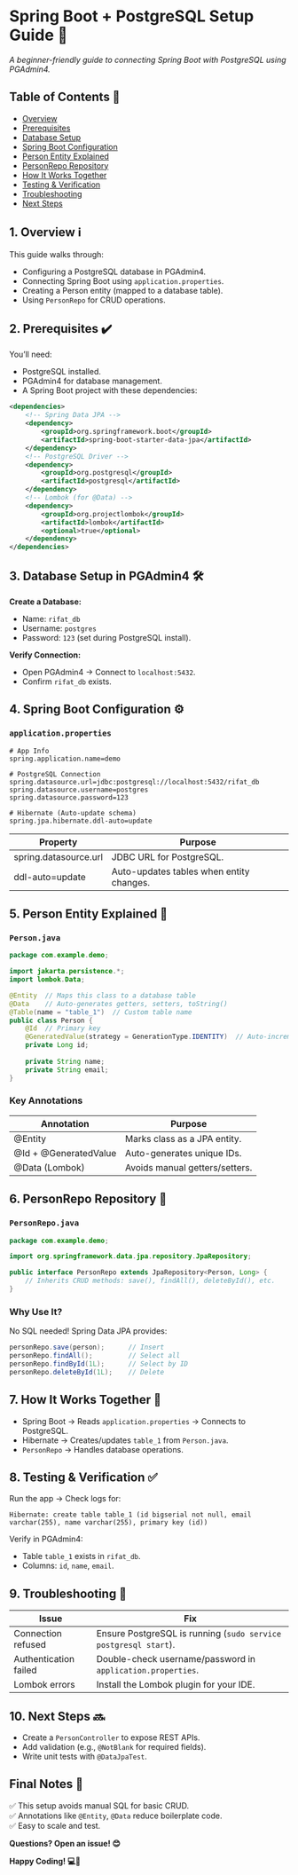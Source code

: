 
# Spring Boot + PostgreSQL Setup Guide 🚀
*A beginner-friendly guide to connecting Spring Boot with PostgreSQL using PGAdmin4.*

## Table of Contents 📖
- [Overview](#1-overview-ℹ️)
- [Prerequisites](#2-prerequisites-✔️)
- [Database Setup](#3-database-setup-in-pgadmin4-🛠️)
- [Spring Boot Configuration](#4-spring-boot-configuration-⚙️)
- [Person Entity Explained](#5-person-entity-explained-👤)
- [PersonRepo Repository](#6-personrepo-repository-📂)
- [How It Works Together](#7-how-it-works-together-🔄)
- [Testing & Verification](#8-testing--verification-✅)
- [Troubleshooting](#9-troubleshooting-🚨)
- [Next Steps](#10-next-steps-🔜)

## 1. Overview ℹ️
This guide walks through:
- Configuring a PostgreSQL database in PGAdmin4.
- Connecting Spring Boot using `application.properties`.
- Creating a Person entity (mapped to a database table).
- Using `PersonRepo` for CRUD operations.

## 2. Prerequisites ✔️
You’ll need:
- PostgreSQL installed.
- PGAdmin4 for database management.
- A Spring Boot project with these dependencies:

```xml
<dependencies>
    <!-- Spring Data JPA -->
    <dependency>
        <groupId>org.springframework.boot</groupId>
        <artifactId>spring-boot-starter-data-jpa</artifactId>
    </dependency>
    <!-- PostgreSQL Driver -->
    <dependency>
        <groupId>org.postgresql</groupId>
        <artifactId>postgresql</artifactId>
    </dependency>
    <!-- Lombok (for @Data) -->
    <dependency>
        <groupId>org.projectlombok</groupId>
        <artifactId>lombok</artifactId>
        <optional>true</optional>
    </dependency>
</dependencies>
```

## 3. Database Setup in PGAdmin4 🛠️
**Create a Database:**
- Name: `rifat_db`
- Username: `postgres`
- Password: `123` (set during PostgreSQL install).

**Verify Connection:**
- Open PGAdmin4 → Connect to `localhost:5432`.
- Confirm `rifat_db` exists.

## 4. Spring Boot Configuration ⚙️

### `application.properties`
```properties
# App Info
spring.application.name=demo

# PostgreSQL Connection
spring.datasource.url=jdbc:postgresql://localhost:5432/rifat_db
spring.datasource.username=postgres
spring.datasource.password=123

# Hibernate (Auto-update schema)
spring.jpa.hibernate.ddl-auto=update
```

| Property | Purpose |
|----------|---------|
| spring.datasource.url | JDBC URL for PostgreSQL. |
| ddl-auto=update | Auto-updates tables when entity changes. |

## 5. Person Entity Explained 👤

### `Person.java`
```java
package com.example.demo;

import jakarta.persistence.*;
import lombok.Data;

@Entity  // Maps this class to a database table
@Data    // Auto-generates getters, setters, toString()
@Table(name = "table_1")  // Custom table name
public class Person {
    @Id  // Primary key
    @GeneratedValue(strategy = GenerationType.IDENTITY)  // Auto-increment ID
    private Long id;
    
    private String name;
    private String email;
}
```

### Key Annotations

| Annotation | Purpose |
|------------|---------|
| @Entity | Marks class as a JPA entity. |
| @Id + @GeneratedValue | Auto-generates unique IDs. |
| @Data (Lombok) | Avoids manual getters/setters. |

## 6. PersonRepo Repository 📂

### `PersonRepo.java`
```java
package com.example.demo;

import org.springframework.data.jpa.repository.JpaRepository;

public interface PersonRepo extends JpaRepository<Person, Long> {
    // Inherits CRUD methods: save(), findAll(), deleteById(), etc.
}
```

### Why Use It?
No SQL needed! Spring Data JPA provides:

```java
personRepo.save(person);      // Insert
personRepo.findAll();         // Select all
personRepo.findById(1L);      // Select by ID
personRepo.deleteById(1L);    // Delete
```

## 7. How It Works Together 🔄
- Spring Boot → Reads `application.properties` → Connects to PostgreSQL.
- Hibernate → Creates/updates `table_1` from `Person.java`.
- `PersonRepo` → Handles database operations.

## 8. Testing & Verification ✅
Run the app → Check logs for:

```
Hibernate: create table table_1 (id bigserial not null, email varchar(255), name varchar(255), primary key (id))
```

Verify in PGAdmin4:
- Table `table_1` exists in `rifat_db`.
- Columns: `id`, `name`, `email`.

## 9. Troubleshooting 🚨

| Issue | Fix |
|-------|-----|
| Connection refused | Ensure PostgreSQL is running (`sudo service postgresql start`). |
| Authentication failed | Double-check username/password in `application.properties`. |
| Lombok errors | Install the Lombok plugin for your IDE. |

## 10. Next Steps 🔜
- Create a `PersonController` to expose REST APIs.
- Add validation (e.g., `@NotBlank` for required fields).
- Write unit tests with `@DataJpaTest`.

## Final Notes 📝
✅ This setup avoids manual SQL for basic CRUD.  
✅ Annotations like `@Entity`, `@Data` reduce boilerplate code.  
✅ Easy to scale and test.

**Questions? Open an issue! 😊**

**Happy Coding! 💻🎉**
